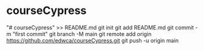 # courseCypress


"# courseCypress" >> README.md
git init
git add README.md
git commit -m "first commit"
git branch -M main
git remote add origin https://github.com/edwca/courseCypress.git
git push -u origin main